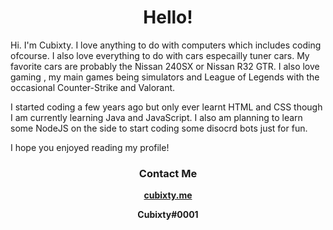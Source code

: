 
<h1 align="center">Hello!</h1>

<p>Hi. I'm Cubixty. I love anything to do with computers which includes coding ofcourse. I also love everything to do with cars especailly tuner cars. My favorite cars are probably the Nissan 240SX or Nissan R32 GTR. I also love gaming , my main games being simulators and League of Legends with the occasional Counter-Strike and Valorant.</p>

I started coding a few years ago but only ever learnt HTML and CSS though I am currently learning Java and JavaScript. I also am planning to learn some NodeJS on the side to start coding some disocrd bots just for fun.

I hope you enjoyed reading my profile!
<h3 align="center">Contact Me</h3>

**<p align="center"><a href="https://www.cubixty.me">**cubixty.me**</a></p>**

**<p align="center">Cubixty#0001</p>**








  
 
